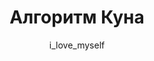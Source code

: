 ---
layout: lecture
title:  "Алгоритм Куна"
author: i_love_myself
categories: [algo]
youtube: 02NMSmzAWFk
pdf: conspect_matching.pdf
---